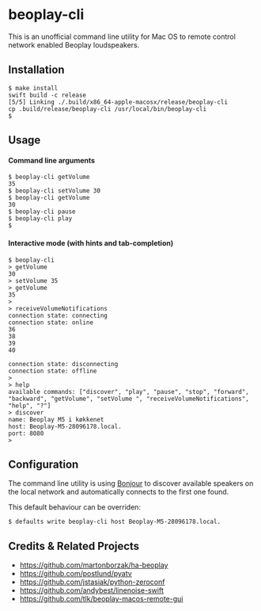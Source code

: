 # beoplay-cli

This is an unofficial command line utility for Mac OS to remote control network enabled Beoplay loudspeakers.

## Installation

```
$ make install
swift build -c release
[5/5] Linking ./.build/x86_64-apple-macosx/release/beoplay-cli
cp .build/release/beoplay-cli /usr/local/bin/beoplay-cli
$ 
```

## Usage

#### Command line arguments
```
$ beoplay-cli getVolume
35
$ beoplay-cli setVolume 30
$ beoplay-cli getVolume
30
$ beoplay-cli pause
$ beoplay-cli play
$ 
```

#### Interactive mode (with hints and tab-completion)
```
$ beoplay-cli
> getVolume
30
> setVolume 35
> getVolume
35
> 
> receiveVolumeNotifications
connection state: connecting
connection state: online
36
38
39
40

connection state: disconnecting
connection state: offline
> 
> help
available commands: ["discover", "play", "pause", "stop", "forward", "backward", "getVolume", "setVolume ", "receiveVolumeNotifications", "help", "?"]
> discover
name: Beoplay M5 i køkkenet
host: Beoplay-M5-28096178.local.
port: 8080
> 
```

## Configuration
The command line utility is using [Bonjour](https://en.wikipedia.org/wiki/Bonjour_(software)) to discover available speakers on the local network and automatically connects to the first one found.

This default behaviour can be overriden:
```
$ defaults write beoplay-cli host Beoplay-M5-28096178.local.
```

## Credits & Related Projects
- https://github.com/martonborzak/ha-beoplay
- https://github.com/postlund/pyatv
- https://github.com/jstasiak/python-zeroconf
- https://github.com/andybest/linenoise-swift
- https://github.com/tlk/beoplay-macos-remote-gui

